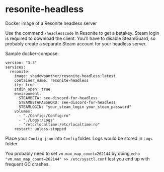 # resonite-headless
Docker image of a Resonite headless server

Use the command `/headlesscode` in Resonite to get a betakey. Steam login is required to download the client. You'll have to disable SteamGuard, so probably create a separate Steam account for your headless server.

Sample docker-compose:
```
version: "3.3"
services:
  resonite:
    image: shadowpanther/resonite-headless:latest
    container_name: resonite-headless
    tty: true
    stdin_open: true
    environment:
      STEAMBETA: see-discord-for-headless
      STEAMBETAPASSWORD: see-discord-for-headless
      STEAMLOGIN: "your_steam_login your_steam_password"
    volumes:
      - "./Config:/Config:ro"
      - "./Logs:/Logs"
      - "/etc/localtime:/etc/localtime:ro"
    restart: unless-stopped
```

Place your `Config.json` into `Config` folder. Logs would be stored in `Logs` folder.

You probably need to set `vm.max_map_count=262144` by doing `echo "vm.max_map_count=262144" >> /etc/sysctl.conf` lest you end up with frequent GC crashes.
